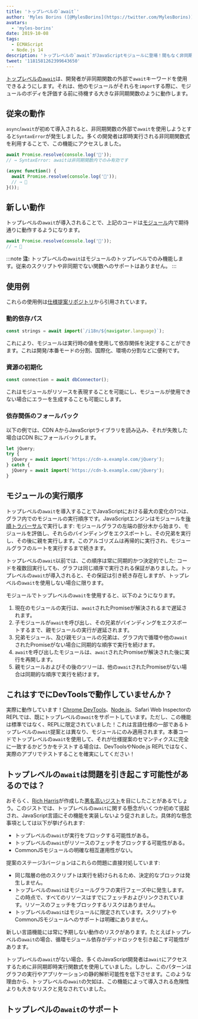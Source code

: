 ```yaml
---
title: 'トップレベルの`await`'
author: 'Myles Borins ([@MylesBorins](https://twitter.com/MylesBorins))'
avatars:
  - 'myles-borins'
date: 2019-10-08
tags:
  - ECMAScript
  - Node.js 14
description: 'トップレベルの`await`がJavaScriptモジュールに登場！間もなく非同期関数に入ることなく`await`を使用できるようになります。'
tweet: '1181581262399643650'
---
```

[トップレベルの`await`](https://github.com/tc39/proposal-top-level-await)は、開発者が非同期関数の外部で`await`キーワードを使用できるようにします。それは、他のモジュールがそれらを`import`する際に、モジュールのボディを評価する前に待機する大きな非同期関数のように動作します。

<!--truncate-->
## 従来の動作

`async`/`await`が初めて導入されると、非同期関数の外部で`await`を使用しようとすると`SyntaxError`が発生しました。多くの開発者は即時実行される非同期関数式を利用することで、この機能にアクセスしました。

```js
await Promise.resolve(console.log('🎉'));
// → SyntaxError: awaitは非同期関数内でのみ有効です

(async function() {
  await Promise.resolve(console.log('🎉'));
  // → 🎉
}());
```

## 新しい動作

トップレベルの`await`が導入されることで、上記のコードは[モジュール](/features/modules)内で期待通りに動作するようになります。

```js
await Promise.resolve(console.log('🎉'));
// → 🎉
```

:::note
**注:** トップレベルの`await`はモジュールのトップレベルでのみ機能します。従来のスクリプトや非同期でない関数へのサポートはありません。
:::

## 使用例

これらの使用例は[仕様提案リポジトリ](https://github.com/tc39/proposal-top-level-await#use-cases)から引用されています。

### 動的依存パス

```js
const strings = await import(`/i18n/${navigator.language}`);
```

これにより、モジュールは実行時の値を使用して依存関係を決定することができます。これは開発/本番モードの分割、国際化、環境の分割などに便利です。

### 資源の初期化

```js
const connection = await dbConnector();
```

これはモジュールがリソースを表現することを可能にし、モジュールが使用できない場合にエラーを生成することも可能にします。

### 依存関係のフォールバック

以下の例では、CDN AからJavaScriptライブラリを読み込み、それが失敗した場合はCDN Bにフォールバックします。

```js
let jQuery;
try {
  jQuery = await import('https://cdn-a.example.com/jQuery');
} catch {
  jQuery = await import('https://cdn-b.example.com/jQuery');
}
```

## モジュールの実行順序

トップレベルの`await`を導入することでJavaScriptにおける最大の変化の1つは、グラフ内でのモジュールの実行順序です。JavaScriptエンジンはモジュールを[後順トラバーサル](https://en.wikibooks.org/wiki/A-level_Computing/AQA/Paper_1/Fundamentals_of_algorithms/Tree_traversal#Post-order)で実行します: モジュールグラフの左端の部分木から始まり、モジュールを評価し、それらのバインディングをエクスポートし、その兄弟を実行し、その後に親を実行します。このアルゴリズムは再帰的に実行され、モジュールグラフのルートを実行するまで続きます。

トップレベルの`await`以前では、この順序は常に同期的かつ決定的でした: コードを複数回実行しても、グラフは同じ順序で実行される保証がありました。トップレベルの`await`が導入されると、その保証は引き続き存在しますが、トップレベルの`await`を使用しない場合に限ります。

モジュールでトップレベルの`await`を使用すると、以下のようになります。

1. 現在のモジュールの実行は、`await`されたPromiseが解決されるまで遅延されます。
1. 子モジュールが`await`を呼び出し、その兄弟がバインディングをエクスポートするまで、親モジュールの実行が遅延されます。
1. 兄弟モジュール、及び親モジュールの兄弟は、グラフ内で循環や他の`await`されたPromiseがない場合に同期的な順序で実行を続けます。
1. `await`を呼び出したモジュールは、`await`されたPromiseが解決された後に実行を再開します。
1. 親モジュールおよびその後のツリーは、他の`await`されたPromiseがない場合は同期的な順序で実行を続けます。

## これはすでにDevToolsで動作していませんか？

実際に動作しています！[Chrome DevTools](https://developers.google.com/web/updates/2017/08/devtools-release-notes#await)、[Node.js](https://github.com/nodejs/node/issues/13209)、Safari Web InspectorのREPLでは、既にトップレベルの`await`をサポートしています。ただし、この機能は標準ではなく、REPLに限定されていました！これは言語仕様の一部であるトップレベルの`await`提案とは異なり、モジュールにのみ適用されます。本番コードでトップレベルの`await`を使用して、それが仕様提案のセマンティクスに完全に一致するかどうかをテストする場合は、DevToolsやNode.js REPLではなく、実際のアプリでテストすることを確実にしてください！

## トップレベルの`await`は問題を引き起こす可能性があるのでは？

おそらく、[Rich Harris](https://twitter.com/Rich_Harris)が作成した[悪名高いジスト](https://gist.github.com/Rich-Harris/0b6f317657f5167663b493c722647221)を目にしたことがあるでしょう。このジストでは、トップレベルの`await`に関する懸念がいくつか初めて提起され、JavaScript言語にその機能を実装しないよう促されました。具体的な懸念事項としては以下が挙げられます:

- トップレベルの`await`が実行をブロックする可能性がある。
- トップレベルの`await`がリソースのフェッチをブロックする可能性がある。
- CommonJSモジュールの明確な相互運用性がない。

提案のステージ3バージョンはこれらの問題に直接対処しています:

- 同じ階層の他のスクリプトは実行を続けられるため、決定的なブロックは発生しません。
- トップレベルの`await`はモジュールグラフの実行フェーズ中に発生します。この時点で、すべてのリソースはすでにフェッチおよびリンクされています。リソースのフェッチをブロックするリスクはありません。
- トップレベルの`await`はモジュールに限定されています。スクリプトやCommonJSモジュールへのサポートは明確にありません。

新しい言語機能には常に予期しない動作のリスクがあります。たとえばトップレベルの`await`の場合、循環モジュール依存がデッドロックを引き起こす可能性があります。

トップレベルの`await`がない場合、多くのJavaScript開発者は`await`にアクセスするために非同期即時実行関数式を使用していました。しかし、このパターンはグラフの実行やアプリケーションの静的解析可能性を低下させます。このような理由から、トップレベルの`await`の欠如は、この機能によって導入される危険性よりも大きなリスクと見なされていました。

## トップレベルの`await`のサポート

<feature-support chrome="89 https://bugs.chromium.org/p/v8/issues/detail?id=9344"
                 firefox="no https://bugzilla.mozilla.org/show_bug.cgi?id=1519100"
                 safari="15 https://bugs.webkit.org/show_bug.cgi?id=202484"
                 nodejs="14"
                 babel="no https://github.com/babel/proposals/issues/44"></feature-support>
